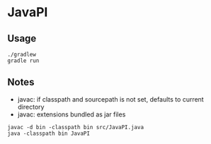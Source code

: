 # JavaPI

## Usage
```
./gradlew
gradle run
```

## Notes
- javac: if classpath and sourcepath is not set, defaults to current directory
- javac: extensions bundled as jar files
```
javac -d bin -classpath bin src/JavaPI.java
java -classpath bin JavaPI
```
